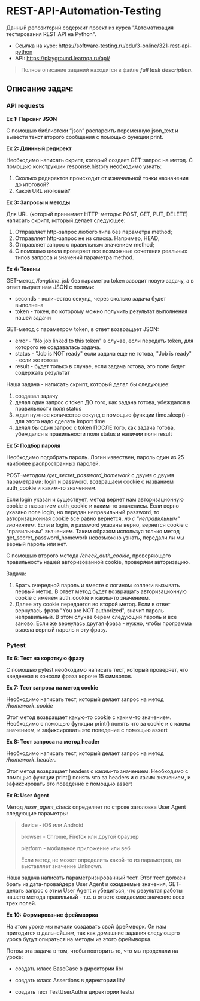 # REST-API-Automation-Testing

Данный репозиторий содержит проект из курса "Автоматизация тестирования REST API на Python".

- Ссылка на курс: https://software-testing.ru/edu/3-online/321-rest-api-python
- API: https://playground.learnqa.ru/api/

> Полное описание заданий находится в файле ***full task description.***

## Описание задач:

### API requests

**Ex 1: Парсинг JSON**

С помощью библиотеки “json” распарсить переменную json_text и вывести текст второго сообщения с помощью функции print.

**Ex 2: Длинный редирект**

Необходимо написать скрипт, который создает GET-запрос на метод.
С помощью конструкции response.history необходимо узнать: 
1. Cколько редиректов происходит от изначальной точки назначения до итоговой? 
2. Какой URL итоговый?

**Ex 3: Запросы и методы**

Для URL (который принимает HTTP-методы: POST, GET, PUT, DELETE) написать скрипт, который делает следующее:
1. Отправляет http-запрос любого типа без параметра method;
2. Отправляет http-запрос не из списка. Например, HEAD;
3. Отправляет запрос с правильным значением method;
4. С помощью цикла проверяет все возможные сочетания реальных типов запроса и значений параметра method.

**Ex 4: Токены**

GET-метод */longtime_job* без параметра token заводит новую задачу, а в ответ выдает нам JSON с полями:
* seconds - количество секунд, через сколько задача будет выполнена
* token - токен, по которому можно получить результат выполнения нашей задачи

GET-метод с параметром token, в ответ возвращает JSON:
* error - "No job linked to this token" в случае, если передать token, для которого не создавалась задача.
* status - "Job is NOT ready" если задача еще не готова, "Job is ready" - если же готова 
* result - будет только в случае, если задача готова, это поле будет содержать результат

Наша задача - написать скрипт, который делал бы следующее:
1) создавал задачу
2) делал один запрос с token ДО того, как задача готова, убеждался в правильности поля status
3) ждал нужное количество секунд с помощью функции time.sleep() - для этого надо сделать import time
4) делал бы один запрос c token ПОСЛЕ того, как задача готова, убеждался в правильности поля status и наличии поля result

**Ex 5: Подбор пароля**

Необходимо подобрать пароль. Логин извествен, пароль один из 25 наиболее распространных паролей. 

POST-методом */get_secret_password_homework* с двумя с двумя параметрами: login и password, возвращаем  cookie с названием auth_cookie и каким-то значением.

Если login указан и существует, метод вернет нам авторизационную cookie с названием auth_cookie и каким-то значением.
Если верно указано поле login, но передан неправильный password, то авторизационная cookie все равно вернется, *но с "неправильным" значением*. Если и login, и password указаны верно, вернется cookie с "правильным" значением. Таким образом используя только метод get_secret_password_homework невозможно узнать, передали ли мы верный пароль или нет.

С помощью второго метода */check_auth_cookie*, проверяющего правильность нашей авторизованной cookie, проверяем авторизацию. 

Задача:
1. Брать очередной пароль и вместе с логином коллеги вызывать первый метод. В ответ метод будет возвращать авторизационную cookie с именем auth_cookie и каким-то значением.
2. Далее эту cookie передается во второй метод. Если в ответ вернулась фраза "You are NOT authorized", значит пароль неправильный. В этом случае берем следующий пароль и все заново. Если же вернулась другая фраза - нужно, чтобы программа вывела верный пароль и эту фразу.

### Pytest


**Ex 6: Тест на короткую фразу**

C помощью pytest необходимо написать тест, который проверяет, что введенная в консоли фраза короче 15 символов.


**Ex 7: Тест запроса на метод cookie**

Необходимо написать тест, который делает запрос на метод */homework_cookie*

Этот метод возвращает какую-то cookie с каким-то значением. Необходимо с помощью функции print() понять что за cookie и с каким значением, и зафиксировать это поведение с помощью assert


**Ex 8: Тест запроса на метод header**

Необходимо написать тест, который делает запрос на метод */homework_header*.

Этот метод возвращает headers с каким-то значением. Необходимо с помощью функции print() понять что за headers и с каким значением, и зафиксировать это поведение с помощью assert


**Ex 9: User Agent**

Метод */user_agent_check* определяет по строке заголовка User Agent следующие параметры:

>device - iOS или Android
>
>browser - Chrome, Firefox или другой браузер
>
>platform - мобильное приложение или веб
>
>Если метод не может определить какой-то из параметров, он выставляет значение Unknown.

Наша задача написать параметризированный тест. Этот тест должен брать из дата-провайдера User Agent и ожидаемые значения, GET-делать запрос с этим User Agent и убедиться, что результат работы нашего метода правильный - т.е. в ответе ожидаемое значение всех трех полей.


**Ex 10: Формирование фреймворка**

На этом уроке мы начали создавать свой фреймворк. 
Он нам пригодится в дальнейшим, так как домашние задания следующего урока будут опираться на методы из этого фреймворка.

Потом эта задача в том, чтобы повторить то, что мы проделали на уроке:

- создать класс BaseCase в директории lib/

- создать класс Assertions в директории lib/

- создать тест TestUserAuth в директории tests/ 
